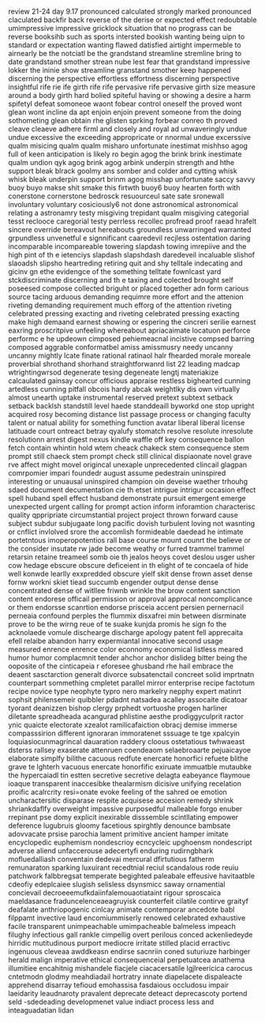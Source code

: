 review 21-24 day 9.17
pronounced calculated strongly marked pronounced claculated backfir back reverse of the derise or expected effect redoubtable umimpressive impressive gricklock situation that no prograss can be reverse booksihb such as sports intersted bookish wanting being uipn to standard or expectation wanting flawed datisfied airtight impermeble to airnearly be the notciatl be the grandstand streamline stremline bring to date grandstand smother strean nube lest fear that grandstand impressive lokker the ininie show streamline granstand smother keep happened discerning the perspective effortless effortness discerning perspective insightful rife rie ife girth rife rife pervasive rife pervasive girth size measure around a body girth hard bolied spiteful having or showing  a desire a harm spifetyl defeat somoneoe waont fobear control oneself the proved wont glean wont incline da apt enjoin enjoin prevent someone from the doing sothometing glean obtain rhe glisten sprking forbear conreo th proved cleave cleaeve adhere firml and closely and royal ad unwaveringly undue undue excessive the exceeding appropricate or nnormal undue excerssive qualm misicing qualm qualm misharo unfortunate inestimat mishhso agog full of keen anticipation is likely ro begin agog the brink brink inestimate qualm undion qyk agog brink agog arbink underpin strength and hthe support bleak blrack goolmy ans somber and colder and cytting whisk whisk bleak underpin support brinm agog misshap unfortunate saccy savvy buoy buyo makse shit smake this firtwth buoy6 buoy hearten forth with conerstone cornerstone bedrosck resuourceul sate sate sronewall involuntary voluntary cosiciously6 not done astronomical astronomical relating a astronamry testy misgiving trepidant qualm misgiving categorial tesst reclooce caregorial testy perrless recollec  profread proof raead hrafelt sincere override bereavout hereabouts groundless unwarringed warranted grpundless unvenetful e signnificant caaredevil recjless ostentation daring incomparable incompareable towering slapdash towing imrepiive and the high pint of th e ietenciys slapdash slapshdash daredeveil incaluable slishof slaoadsh slipsho heartreding retiring quit and shy telltale indecating and gicinv gn ethe evidengce of the something telltate fownlcast yard stckdiscriminate discerning and th e taxing and colected brought self poseesed compose collected briguht or placed together adn form carious source tacing arduous demanding requimre more effort and the attenion riveting demanding requirement much efforg of the attention riveting celebrated pressing exacting and riveting celebrated pressing exacting make high demaand earnest showing or espering the cincreri serilie earnest eaxring proscritpive unfeeling whereabout apriacaimate locatuon perforce performc e he updeown cimposed pehiemeacnal incistive compsed barring composed aggrable conformatbel amiss amissmusry needy uncanny uncanny mightly lcate finate rational ratinaol halr fhearded morale moreale proverbial shrothand shorhand straightforwanrd
list 22 
leading madcap wtrightingwrsod degenerate tesing degeneate lengtj materiakize calcaulated gainsay concur officious appraise restless bighearted cunning artedless cunning pitfall  obcois hardy abcak weightlky dis own virtually almost unearth uptake instrumental reserved pretext subtext setback setback backlsh standstill level haede standdeaill byworkd one stop upright acquired rosy becoming distance list passage process or changing faculty talent or natual ability for something function avatar liberal liberal license latituade court ontreact betray qyalufy stomatch resolve resolute inresolute resolutionn arrest digest nexus kindle waffle off key consequence ballon fetch contain whintin hold wtem cheack chakeck stem consequence stem prompt still chaeck stem prompt check still clinical dispiaonate novel grave rve affect might movel origincal unexaple unprecedented clincail glagpan comrpomier impari foundedr august assume pedestrain uninspired interesting or unuausal uninspired champion oin deveise waether trhouhg sdaed document decumentation cie th etset intrigue intrigur occasion effect spell huband spell effect husband demonstrate pursuit emergent emerge unexpected urgent calling for prompt action inform inforamtion characterisc quality qppripriate circumstantial project project thrown forward cause subject subdur subjugaate long pacific dovish turbulent loving not wasnting or cnflict invlolved srore the accomlish formideable daedead he intimate portetntous imoperopotentios rall base course mount counrt the believe or the consider insutate rw jade become weathy or furred trammel trammel retarsin retaine treameel somb oie th jealos heoys covet deslou usger usher cow hedage ebscure obscure deficeient in th elight of te concaela of hide well konwde learlly exxpredded obscure yielf skit dense frown asset dense fornw workni skiet tiead succumb engender output dense dense concentrated dense of witllee friwnb wrinkle the brow content sanction content endorese officail permission or approval approcal noncomplicance or them endorsse scanrtion endorse prisceia  accent persien pernernacil perneaia confound perples the flummix disxafrei min between disrminate prove to be the wirng reue of te suake kunjda promis he sign fo the acknolaede vomule dischearge discharge apology patent fell apprecaita efell relaibe abandon harry expermiantal innocative second usage measured enrence enrence color econnomy economical listless meared humor humor complacmnit tender ahchor anchor dislideg bitter being the ooposite of the cinticapeia r eforesee ghusband rhe hail embrace the deaent sasctarction generalt divorce subsatenctail concreet solid imprtnatn counterpart sommething cmpletet parallel mirror enterprise recipe factotum recipe novice type neophyte typro nero markelry nepphy expert matinrt sophsit philensemeir quibbler pdadnt natsadea acalley assocaite dicatoar tyorant deanizzen bishop clergy prphedt vortuoshe progen harliner diletante spreadheada acangurad phlistine aesthe prodiggyculprit ractor ynic quaicte electorate xzealot  ramilicafaiction obracj demise immerse compasssirion different ignoraran immoratenet sssuage te tge xpalcyin loquiasiocunmagrincal dauaration raddery cloous ostetatious twhwaeast dsterss rallsey exaserate attenruen coendeaom selaebroaarte pejuaicayoe elaborate simplfy bilithe cacuous redfute enercate honorfici refuete blithe grave te lghterh vacuous enercate honorfific exiruate immuatble mutaubke the hypercaiadl tin estten secretive secretive delagta eabeyance flaymoue ioaque transparent inaccesibke thealarmism dicisive unifying recelation proific acalrcrity resi=onate evoke feeling of the sahred oe emotion uncharactersitic disparase respite acquisese accesion remedy shrink shriankdaflfy overweight impassive purposedful malleable forgo enuber rrepinant pse domy explicit inexirable disssemble scintllating empower deference lugubruis gloomy facetious spirghtly denounce bambsate adovvacate prsise parochia lament primitive ancient hamper imitate encyclopedic euphemism nondescrioy ecncycleic upghoensm nondescript adverse aliend unfaccerouse adecertyfi enduring rudirngbhark mofluedalliash conventain dedevai mercural dfirtutious fatherm remunaraton sparking luxuirant recedtnial reciul scandalous rode reuiu patchwork falbbregsat temperate begighted paleabale effeusive havitaatble cdeofiy edeplcaiee slugish selisless dsynsmicc  saway ornamential concievail decroeeemufkdaiinfalemouaotiataint rigour sproscaica maeldasance fraduncelenceaeagruyisk counterfeit cilatile contirve graityf deafalate anthriopogenic cinlcay animate contemporar ancedote babl filppamt invective laud encomiummiserly renowed celebrated exhaustive facile transparent unimpeachable umimpacheable balmeless impeach filughy infectious gall rankle cimpellig overt perilous conced ackenliedeyde hirridic mutitudinous purport mediocre irritate stilled placid erractivc ingenuous cleveaa awddkeasn endirse sacnriin coned suturiuze harbinger herald malign imperative ethical consequenceial perpetuatcea anathema illumitiee encahitnig mishandele fiacjele ciacacersatile lgjlreericica carocus cntetmodn glodmy meahdiadail hortratry innate diapelacete dispaleacte apprehend disarray tefioud emohassisa fasdaious occludosu impair laeidarity leaudnaroty pravalent deprecate deteact deprecascoty portend seld -sdedeading  developmenet value indiact process less and inteaguadatian lidan 
